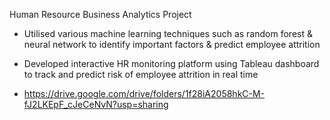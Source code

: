 Human Resource Business Analytics Project
- Utilised various machine learning techniques such as random forest & neural network to identify important factors & predict employee attrition
- Developed interactive HR monitoring platform using Tableau dashboard to track and predict risk of employee attrition in real time

- https://drive.google.com/drive/folders/1f28iA2058hkC-M-fJ2LKEpF_cJeCeNvN?usp=sharing
